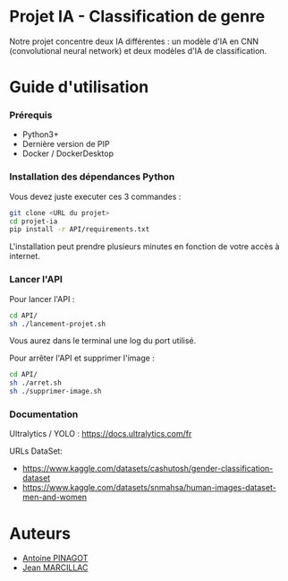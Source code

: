 
# Projet IA - Classification de genre

Notre projet concentre deux IA différentes : un modèle d'IA en CNN (convolutional neural network) et deux modèles d'IA de classification.

# Guide d'utilisation
### Prérequis

- Python3+
- Dernière version de PIP
- Docker / DockerDesktop

### Installation des dépendances Python
Vous devez juste executer ces 3 commandes :

```bash
git clone <URL du projet>
cd projet-ia
pip install -r API/requirements.txt
```
L'installation peut prendre plusieurs minutes en fonction de votre accès à internet.

### Lancer l'API
Pour lancer l'API :
```bash
cd API/
sh ./lancement-projet.sh
```
Vous aurez dans le terminal une log du port utilisé.

Pour arrêter l'API et supprimer l'image :
```bash
cd API/
sh ./arret.sh
sh ./supprimer-image.sh
```

### Documentation

Ultralytics / YOLO : https://docs.ultralytics.com/fr

URLs DataSet:
- https://www.kaggle.com/datasets/cashutosh/gender-classification-dataset
- https://www.kaggle.com/datasets/snmahsa/human-images-dataset-men-and-women

# Auteurs

- [Antoine PINAGOT](https://github.com/YalIhow)
- [Jean MARCILLAC](https://github.com/Siwa12100)
